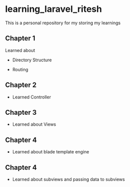 # learning_laravel_ritesh

This is a personal repository for my storing my learnings

## Chapter 1

Learned about

- Directory Structure

- Routing

## Chapter 2

- Learned Controller

## Chapter 3

- Learned about Views

## Chapter 4
- Learned about blade template engine

## Chapter 4
- Learned about subviews and passing data to subviews
